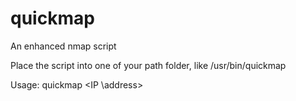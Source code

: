 # quickmap
An enhanced nmap script

Place the script into one of your path folder, like /usr/bin/quickmap

Usage: quickmap <IP \address\>
